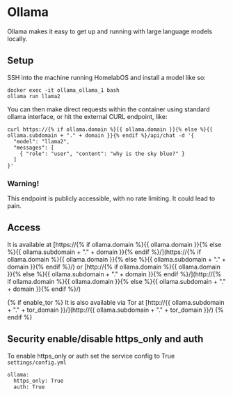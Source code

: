 # Ollama

Ollama makes it easy to get up and running with large language models locally.

## Setup

SSH into the machine running HomelabOS and install a model like so:

```
docker exec -it ollama_ollama_1 bash
ollama run llama2
```

You can then make direct requests within the container using standard ollama interface, or hit the external CURL endpoint, like:

```
curl https://{% if ollama.domain %}{{ ollama.domain }}{% else %}{{ ollama.subdomain + "." + domain }}{% endif %}/api/chat -d '{
  "model": "llama2",
  "messages": [
    { "role": "user", "content": "why is the sky blue?" }
  ]
}'
```

### Warning!

This endpoint is publicly accessible, with no rate limiting. It could lead to pain.

## Access

It is available at [https://{% if ollama.domain %}{{ ollama.domain }}{% else %}{{ ollama.subdomain + "." + domain }}{% endif %}/](https://{% if ollama.domain %}{{ ollama.domain }}{% else %}{{ ollama.subdomain + "." + domain }}{% endif %}/) or [http://{% if ollama.domain %}{{ ollama.domain }}{% else %}{{ ollama.subdomain + "." + domain }}{% endif %}/](http://{% if ollama.domain %}{{ ollama.domain }}{% else %}{{ ollama.subdomain + "." + domain }}{% endif %}/)

{% if enable_tor %}
It is also available via Tor at [http://{{ ollama.subdomain + "." + tor_domain }}/](http://{{ ollama.subdomain + "." + tor_domain }}/)
{% endif %}

## Security enable/disable https_only and auth

To enable https_only or auth set the service config to True
`settings/config.yml`

```
ollama:
  https_only: True
  auth: True
```
